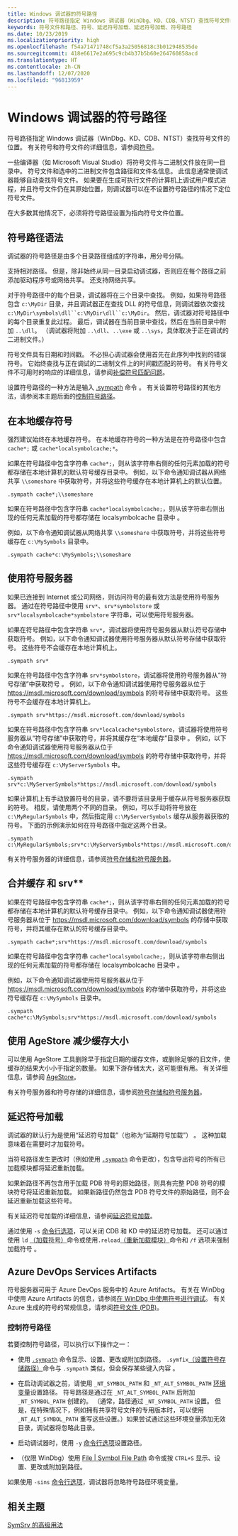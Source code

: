 ```yaml
---
title: Windows 调试器的符号路径
description: 符号路径指定 Windows 调试器（WinDbg、KD、CDB、NTST）查找符号文件的位置。
keywords: 符号文件和路径、符号、延迟符号加载、延迟符号加载、符号路径
ms.date: 10/23/2019
ms.localizationpriority: high
ms.openlocfilehash: f54a71471748cf5a3a25056818c3b012948535de
ms.sourcegitcommit: 418e6617e2a695c9cb4b37b5b60e264760858acd
ms.translationtype: HT
ms.contentlocale: zh-CN
ms.lasthandoff: 12/07/2020
ms.locfileid: "96813959"
---
```

# <a name="symbol-path-for-windows-debuggers"></a>Windows 调试器的符号路径

符号路径指定 Windows 调试器（WinDbg、KD、CDB、NTST）查找符号文件的位置。 有关符号和符号文件的详细信息，请参阅[符号](symbols.md)。

一些编译器（如 Microsoft Visual Studio）将符号文件与二进制文件放在同一目录中。 符号文件和选中的二进制文件包含路径和文件名信息。 此信息通常使调试器能够自动查找符号文件。 如果要在生成可执行文件的计算机上调试用户模式进程，并且符号文件仍在其原始位置，则调试器可以在不设置符号路径的情况下定位符号文件。

在大多数其他情况下，必须将符号路径设置为指向符号文件位置。

## <a name="span-idsymbol_path_syntaxspanspan-idsymbol_path_syntaxspanspan-idsymbol_path_syntaxspansymbol-path-syntax"></a><span id="Symbol_Path_Syntax"></span><span id="symbol_path_syntax"></span><span id="SYMBOL_PATH_SYNTAX"></span>符号路径语法

调试器的符号路径是由多个目录路径组成的字符串，用分号分隔。

支持相对路径。 但是，除非始终从同一目录启动调试器，否则应在每个路径之前添加驱动程序号或网络共享。 还支持网络共享。

对于符号路径中的每个目录，调试器将在三个目录中查找。 例如，如果符号路径包含 `c:\MyDir` 目录，并且调试器正在查找 DLL 的符号信息，则调试器依次查找 `c:\MyDir\symbols\dll``c:\MyDir\dll``c:\MyDir`。 然后，调试器对符号路径中的每个目录重复此过程。 最后，调试器在当前目录中查找，然后在当前目录中附加 `..\dll`。 （调试器将附加 `..\dll`、`..\exe` 或 `..\sys`，具体取决于正在调试的二进制文件。）

符号文件具有日期和时间戳。 不必担心调试器会使用首先在此序列中找到的错误符号。 它始终查找与正在调试的二进制文件上的时间戳匹配的符号。 有关符号文件不可用时的响应的详细信息，请参阅[补偿符号匹配问题](matching-symbol-names.md)。

设置符号路径的一种方法是输入 [.sympath](-sympath--set-symbol-path-.md) 命令  。 有关设置符号路径的其他方法，请参阅本主题后面的[控制符号路径](#controlling-the-symbol-path)。

## <a name="span-idcaching_symbols_locallyspanspan-idcaching_symbols_locallyspanspan-idcaching_symbols_locallyspancaching-symbols-locally"></a><span id="Caching_Symbols_Locally"></span><span id="caching_symbols_locally"></span><span id="CACHING_SYMBOLS_LOCALLY"></span>在本地缓存符号

强烈建议始终在本地缓存符号。 在本地缓存符号的一种方法是在符号路径中包含 `cache*;` 或 `cache*localsymbolcache;*`。

如果在符号路径中包含字符串 `cache*;`，则从该字符串右侧的任何元素加载的符号都存储在本地计算机的默认符号缓存目录中。 例如，以下命令通知调试器从网络共享 `\\someshare` 中获取符号，并将这些符号缓存在本地计算机上的默认位置。

```dbgcmd
.sympath cache*;\\someshare
```

如果在符号路径中包含字符串 `cache*localsymbolcache;`，则从该字符串右侧出现的任何元素加载的符号都存储在 localsymbolcache 目录中  。

例如，以下命令通知调试器从网络共享 `\\someshare` 中获取符号，并将这些符号缓存在 `c:\MySymbols` 目录中。

```dbgcmd
.sympath cache*c:\MySymbols;\\someshare
```

## <a name="span-idusing_a_symbol_serverspanspan-idusing_a_symbol_serverspanspan-idusing_a_symbol_serverspanusing-a-symbol-server"></a><span id="Using_a_Symbol_Server"></span><span id="using_a_symbol_server"></span><span id="USING_A_SYMBOL_SERVER"></span> 使用符号服务器

如果已连接到 Internet 或公司网络，则访问符号的最有效方法是使用符号服务器。 通过在符号路径中使用 `srv*`、`srv*symbolstore` 或 `srv*localsymbolcache*symbolstore` 字符串，可以使用符号服务器。

如果在符号路径中包含字符串 `srv*`，调试器将使用符号服务器从默认符号存储中获取符号。 例如，以下命令通知调试器使用符号服务器从默认符号存储中获取符号。 这些符号不会缓存在本地计算机上。

```dbgcmd
.sympath srv*
```

如果在符号路径中包含字符串 `srv*symbolstore`，调试器将使用符号服务器从“符号存储”中获取符号  。 例如，以下命令通知调试器使用符号服务器从位于 https://msdl.microsoft.com/download/symbols 的符号存储中获取符号。 这些符号不会缓存在本地计算机上。

```dbgcmd
.sympath srv*https://msdl.microsoft.com/download/symbols
```

如果在符号路径中包含字符串 `srv*localcache*symbolstore`，调试器将使用符号服务器从“符号存储”中获取符号，并将其缓存在“本地缓存”目录中   。 例如，以下命令通知调试器使用符号服务器从位于 https://msdl.microsoft.com/download/symbols 的符号存储中获取符号，并将这些符号缓存在 `c:\MyServerSymbols` 中。

```dbgcmd
.sympath srv*c:\MyServerSymbols*https://msdl.microsoft.com/download/symbols
```

如果计算机上有手动放置符号的目录，请不要将该目录用于缓存从符号服务器获取的符号。 相反，请使用两个不同的目录。 例如，可以手动将符号放在 `c:\MyRegularSymbols` 中，然后指定用 `c:\MyServerSymbols` 缓存从服务器获取的符号。 下面的示例演示如何在符号路径中指定这两个目录。

```dbgcmd
.sympath c:\MyRegularSymbols;srv*c:\MyServerSymbols*https://msdl.microsoft.com/download/symbols
```

有关符号服务器的详细信息，请参阅[符号存储和符号服务器](symbol-stores-and-symbol-servers.md)。

## <a name="span-idcombining_cache__and_srv_spanspan-idcombining_cache__and_srv_spanspan-idcombining_cache__and_srv_spancombining-cache-and-srv"></a><span id="Combining_cache__and_srv_"></span><span id="combining_cache__and_srv_"></span><span id="COMBINING_CACHE__AND_SRV_"></span>合并缓存 和 srv\*\*


如果在符号路径中包含字符串 `cache*;`，则从该字符串右侧的任何元素加载的符号都存储在本地计算机的默认符号缓存目录中。 例如，以下命令通知调试器使用符号服务器从位于 https://msdl.microsoft.com/download/symbols 的存储中获取符号，并将其缓存在默认的符号缓存目录中。

```dbgcmd
.sympath cache*;srv*https://msdl.microsoft.com/download/symbols
```

如果在符号路径中包含字符串 `cache*localsymbolcache;`，则从该字符串右侧出现的任何元素加载的符号都存储在 localsymbolcache 目录中  。

例如，以下命令通知调试器使用符号服务器从位于 https://msdl.microsoft.com/download/symbols 的存储中获取符号，并将这些符号缓存在 `c:\MySymbols` 目录中。

```dbgcmd
.sympath cache*c:\MySymbols;srv*https://msdl.microsoft.com/download/symbols
```

## <a name="span-idusing_agestore_to_reduce_the_cache_sizespanspan-idusing_agestore_to_reduce_the_cache_sizespanusing-agestore-to-reduce-the-cache-size"></a><span id="using_agestore_to_reduce_the_cache_size"></span><span id="USING_AGESTORE_TO_REDUCE_THE_CACHE_SIZE"></span> 使用 AgeStore 减少缓存大小

可以使用 AgeStore 工具删除早于指定日期的缓存文件，或删除足够的旧文件，使缓存的结果大小小于指定的数量。 如果下游存储太大，这可能很有用。 有关详细信息，请参阅 [AgeStore](agestore.md)。

有关符号服务器和符号存储的详细信息，请参阅[符号存储和符号服务器](symbol-stores-and-symbol-servers.md)。

## <a name="span-idlazy_symbol_loadingspanspan-idlazy_symbol_loadingspanlazy-symbol-loading"></a><span id="lazy_symbol_loading"></span><span id="LAZY_SYMBOL_LOADING"></span>延迟符号加载

调试器的默认行为是使用“延迟符号加载”（也称为“延期符号加载”）   。 这种加载意味着在需要时才加载符号。

当符号路径发生更改时（例如使用 [`.sympath`](-sympath--set-symbol-path-.md) 命令更改），包含导出符号的所有已加载模块都将延迟重新加载。

如果新路径不再包含用于加载 PDB 符号的原始路径，则具有完整 PDB 符号的模块符号将延迟重新加载。 如果新路径仍然包含 PDB 符号文件的原始路径，则不会延迟重新加载这些符号。

有关延迟符号加载的详细信息，请参阅[延迟符号加载](deferred-symbol-loading.md)。

通过使用 `-s` [命令行选项](command-line-options.md)，可以关闭 CDB 和 KD 中的延迟符号加载。 还可以通过使用 `ld` [（加载符号）](ld--load-symbols-.md)命令或使用`.reload`[（重新加载模块）](-reload--reload-module-.md)命令和 `/f` 选项来强制加载符号   。

## <a name="span-idazurespanspan-idazurespanazure-devops-services-artifacts"></a><span id="azure"></span><span id="AZURE"></span>Azure DevOps Services Artifacts

符号服务器可用于 Azure DevOps 服务中的 Azure Artifacts。 有关在 WinDbg 中使用 Azure Artifacts 的信息，请参阅[在 WinDbg 中使用符号进行调试](/azure/devops/artifacts/symbols/debug-with-symbols-visual-studio)。 有关 Azure 生成的符号的常规信息，请参阅[符号文件 (PDB)](/azure/devops/artifacts/concepts/symbols)。

### <a name="span-idcontrolling-the-symbol-pathspanspan-idcontrolling-the-symbol-pathspancontrolling-the-symbol-path"></a><span id="controlling-the-symbol-path"></span><span id="CONTROLLING-THE-SYMBOL-PATH"></span>控制符号路径

若要控制符号路径，可以执行以下操作之一：

- 使用 [`.sympath`](-sympath--set-symbol-path-.md) 命令显示、设置、更改或附加到路径。 `.symfix`[（设置符号存储路径）](-symfix--set-symbol-store-path-.md)命令与 `.sympath` 类似，但会保存某些键入内容  。

- 在启动调试器之前，请使用 `_NT_SYMBOL_PATH` 和 `_NT_ALT_SYMBOL_PATH` [环境变量](environment-variables.md)设置路径。 符号路径是通过在 `_NT_ALT_SYMBOL_PATH` 后附加 `_NT_SYMBOL_PATH` 创建的。 （通常，路径通过 `_NT_SYMBOL_PATH` 设置。 但是，在特殊情况下，例如拥有共享符号文件的专用版本时，可以使用 `_NT_ALT_SYMBOL_PATH` 重写这些设置。）如果尝试通过这些环境变量添加无效目录，调试器将忽略此目录。

- 启动调试器时，使用 `-y` [命令行选项](command-line-options.md)设置路径。

- （仅限 WinDbg）使用 [File | Symbol File Path](file---symbol-file-path.md) 命令或按 `CTRL+S` 显示、设置、更改或附加到路径。

如果使用 `-sins` [命令行选项](command-line-options.md)，调试器将忽略符号路径环境变量。

## <a name="span-idrelated_topicsspanrelated-topics"></a><span id="related_topics"></span>相关主题

[SymSrv 的高级用法](advanced-symsrv-use.md)
